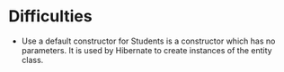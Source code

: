 # Difficulties

- Use a default constructor for Students is a constructor which has no parameters. It is used by Hibernate to create instances of the entity class.
